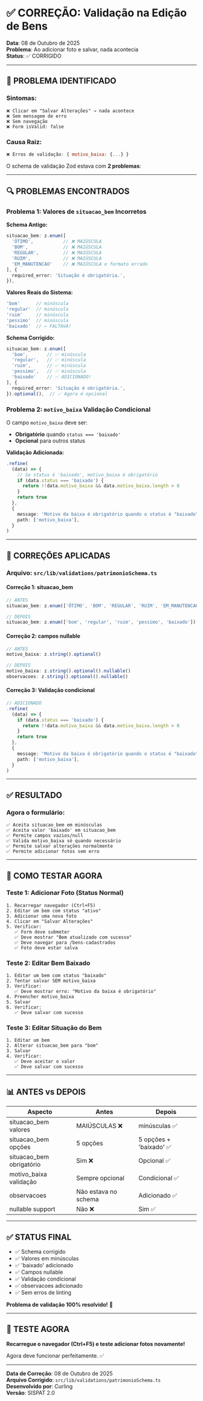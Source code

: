 # ✅ CORREÇÃO: Validação na Edição de Bens

**Data**: 08 de Outubro de 2025  
**Problema**: Ao adicionar foto e salvar, nada acontecia  
**Status**: ✅ CORRIGIDO

---

## 🐛 PROBLEMA IDENTIFICADO

### **Sintomas:**
```
❌ Clicar em "Salvar Alterações" → nada acontece
❌ Sem mensagem de erro
❌ Sem navegação
❌ Form isValid: false
```

### **Causa Raiz:**
```javascript
❌ Erros de validação: { motivo_baixa: {...} }
```

O schema de validação Zod estava com **2 problemas**:

---

## 🔍 PROBLEMAS ENCONTRADOS

### **Problema 1: Valores de `situacao_bem` Incorretos**

**Schema Antigo:**
```typescript
situacao_bem: z.enum([
  'ÓTIMO',           // ❌ MAIÚSCULA
  'BOM',             // ❌ MAIÚSCULA
  'REGULAR',         // ❌ MAIÚSCULA
  'RUIM',            // ❌ MAIÚSCULA
  'EM_MANUTENCAO'    // ❌ MAIÚSCULA e formato errado
], {
  required_error: 'Situação é obrigatória.',
}),
```

**Valores Reais do Sistema:**
```typescript
'bom'      // minúscula
'regular'  // minúscula
'ruim'     // minúscula
'pessimo'  // minúscula
'baixado'  // ← FALTAVA!
```

**Schema Corrigido:**
```typescript
situacao_bem: z.enum([
  'bom',       // ✅ minúscula
  'regular',   // ✅ minúscula
  'ruim',      // ✅ minúscula
  'pessimo',   // ✅ minúscula
  'baixado'    // ✅ ADICIONADO!
], {
  required_error: 'Situação é obrigatória.',
}).optional(),  // ✅ Agora é opcional
```

### **Problema 2: `motivo_baixa` Validação Condicional**

O campo `motivo_baixa` deve ser:
- **Obrigatório** quando `status === 'baixado'`
- **Opcional** para outros status

**Validação Adicionada:**
```typescript
.refine(
  (data) => {
    // Se status é 'baixado', motivo_baixa é obrigatório
    if (data.status === 'baixado') {
      return !!data.motivo_baixa && data.motivo_baixa.length > 0
    }
    return true
  },
  {
    message: 'Motivo da baixa é obrigatório quando o status é "baixado"',
    path: ['motivo_baixa'],
  }
)
```

---

## 🔧 CORREÇÕES APLICADAS

### **Arquivo:** `src/lib/validations/patrimonioSchema.ts`

#### **Correção 1: situacao_bem**
```typescript
// ANTES
situacao_bem: z.enum(['ÓTIMO', 'BOM', 'REGULAR', 'RUIM', 'EM_MANUTENCAO'])

// DEPOIS
situacao_bem: z.enum(['bom', 'regular', 'ruim', 'pessimo', 'baixado']).optional()
```

#### **Correção 2: campos nullable**
```typescript
// ANTES
motivo_baixa: z.string().optional()

// DEPOIS
motivo_baixa: z.string().optional().nullable()
observacoes: z.string().optional().nullable()
```

#### **Correção 3: Validação condicional**
```typescript
// ADICIONADO
.refine(
  (data) => {
    if (data.status === 'baixado') {
      return !!data.motivo_baixa && data.motivo_baixa.length > 0
    }
    return true
  },
  {
    message: 'Motivo da baixa é obrigatório quando o status é "baixado"',
    path: ['motivo_baixa'],
  }
)
```

---

## ✅ RESULTADO

### **Agora o formulário:**
```
✅ Aceita situacao_bem em minúsculas
✅ Aceita valor 'baixado' em situacao_bem
✅ Permite campos vazios/null
✅ Valida motivo_baixa só quando necessário
✅ Permite salvar alterações normalmente
✅ Permite adicionar fotos sem erro
```

---

## 🧪 COMO TESTAR AGORA

### **Teste 1: Adicionar Foto (Status Normal)**
```
1. Recarregar navegador (Ctrl+F5)
2. Editar um bem com status "ativo"
3. Adicionar uma nova foto
4. Clicar em "Salvar Alterações"
5. Verificar:
   ✅ Form deve submeter
   ✅ Deve mostrar "Bem atualizado com sucesso"
   ✅ Deve navegar para /bens-cadastrados
   ✅ Foto deve estar salva
```

### **Teste 2: Editar Bem Baixado**
```
1. Editar um bem com status "baixado"
2. Tentar salvar SEM motivo_baixa
3. Verificar:
   ✅ Deve mostrar erro: "Motivo da baixa é obrigatório"
4. Preencher motivo_baixa
5. Salvar
6. Verificar:
   ✅ Deve salvar com sucesso
```

### **Teste 3: Editar Situação do Bem**
```
1. Editar um bem
2. Alterar situacao_bem para "bom"
3. Salvar
4. Verificar:
   ✅ Deve aceitar o valor
   ✅ Deve salvar com sucesso
```

---

## 📊 ANTES vs DEPOIS

| Aspecto | Antes | Depois |
|---------|-------|--------|
| situacao_bem valores | MAIÚSCULAS ❌ | minúsculas ✅ |
| situacao_bem opções | 5 opções | 5 opções + 'baixado' ✅ |
| situacao_bem obrigatório | Sim ❌ | Opcional ✅ |
| motivo_baixa validação | Sempre opcional | Condicional ✅ |
| observacoes | Não estava no schema | Adicionado ✅ |
| nullable support | Não ❌ | Sim ✅ |

---

## ✅ STATUS FINAL

- ✅ Schema corrigido
- ✅ Valores em minúsculas
- ✅ 'baixado' adicionado
- ✅ Campos nullable
- ✅ Validação condicional
- ✅ observacoes adicionado
- ✅ Sem erros de linting

**Problema de validação 100% resolvido!** 🚀

---

## 🎯 TESTE AGORA

**Recarregue o navegador (Ctrl+F5) e teste adicionar fotos novamente!**

Agora deve funcionar perfeitamente. ✅

---

**Data de Correção**: 08 de Outubro de 2025  
**Arquivo Corrigido**: `src/lib/validations/patrimonioSchema.ts`  
**Desenvolvido por**: Curling  
**Versão**: SISPAT 2.0
